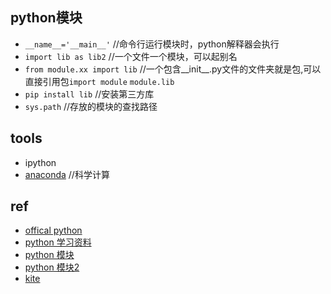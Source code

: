 

## python模块

+ `__name__='__main__'`   //命令行运行模块时，python解释器会执行
+ `import lib as lib2` //一个文件一个模块，可以起别名
+ `from module.xx import lib` //一个包含__init__.py文件的文件夹就是包,可以直接引用包`import module` `module.lib`
+ `pip install lib` //安装第三方库
+ `sys.path` //存放的模块的查找路径

## tools

+ ipython
+ [anaconda](https://www.continuum.io/downloads) //科学计算

## ref

+ [offical python](https://docs.python.org/3/tutorial/)
+ [python 学习资料](https://zhuanlan.zhihu.com/p/22333205?refer=it1024)
+ [python 模块](http://www.liaoxuefeng.com/wiki/001374738125095c955c1e6d8bb493182103fac9270762a000/0013868200196665403ac40fac14536939dd5af20810782000)
+ [python 模块2](http://www.cnblogs.com/feixuelove1009/p/5562856.html)
+ [kite](https://kite.com/)